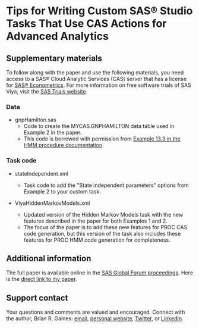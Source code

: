 # Tips for Writing Custom SAS&reg; Studio Tasks That Use CAS Actions for Advanced Analytics                        ## Supplementary materialsTo follow along with the paper and use the following materials, you need access to a SAS&reg; Cloud Analytic Services (CAS) server that has a license for [SAS&reg; Econometrics](https://www.sas.com/en_us/software/econometrics.html).  For more information on free software trials of SAS Viya, visit the [SAS Trials website](https://www.sas.com/en_us/trials.html).### Data* gnpHamilton.sas	* Code to create the MYCAS.GNPHAMILTON data table used in Example 2 in the paper.  	* This code is borrowed with permission from [Example 13.3 in the HMM procedure documentation](https://go.documentation.sas.com/?docsetId=casecon&docsetVersion=8.5&docsetTarget=casecon_hmm_examples11.htm&locale=en).### Task code* stateIndependent.xml	* Task code to add the "State independent parameters" options from Example 2 to your custom task.  * ViyaHiddenMarkovModels.xml	* Updated version of the Hidden Markov Models task with the new features described in the paper for both Examples 1 and 2.  	* The focus of the paper is to add these new features for PROC CAS code generation, but this version of the task also includes these features for PROC HMM code generation for completeness.## Additional informationThe full paper is available online in the [SAS Global Forum proceedings](https://www.sas.com/en_us/events/sas-global-forum/program/proceedings.html).  Here is the [direct link to my paper](https://www.sas.com/content/dam/SAS/support/en/sas-global-forum-proceedings/2020/4376-2020.pdf). ## Support contactYour questions and comments are valued and encouraged.  Connect with the author, Brian R. Gaines: [email](mailto:Brian.Gaines@sas.com), [personal website](http://brgaines.github.io/), [Twitter](https://twitter.com/brgainesStats), or [LinkedIn](http://linkedin.com/in/BrianGainesStats).                                                                                                                                                                                                                                                                                                                                                                                                                                 